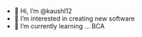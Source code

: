 - 👋 Hi, I’m @kaushl12
- 👀 I’m interested in creating new software 
- 🌱 I’m currently learning ... BCA 

<!---
kaushl12/kaushl12 is a ✨ special ✨ repository because its `README.md` (this file) appears on your GitHub profile.
You can click the Preview link to take a look at your changes.
--->
